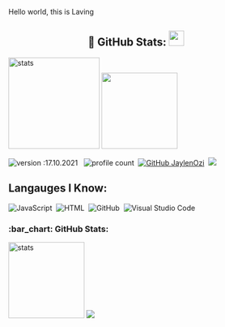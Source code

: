  Hello world, this is Laving
 
<h2 align="center">🍒 GitHub Stats: <img src="https://raw.githubusercontent.com/iampavangandhi/iampavangandhi/master/gifs/Hi.gif" width="30px"> </h2>
<p align="left">
   <img src="https://github-readme-stats.vercel.app/api?username=thelaving&count_private=true&show_icons=true&theme=midnight-purple&hide_border=true" width="%100" height="180px" alt="stats" />
   <img src="https://github-readme-stats.vercel.app/api/top-langs/?username=thelaving&layout=compact&show_icons=true&theme=midnight-purple&hide_border=true"width="%100" height="150px" />
   
![version :17.10.2021](https://img.shields.io/badge/version-17.10.2021-informational) &nbsp;
![profile count](https://komarev.com/ghpvc/?username=thelaving&color=red)&nbsp;
[![GitHub JaylenOzi](https://img.shields.io/github/followers/thelaving?label=follow&style=social)](https://github.com/JaylenOzi)&nbsp;
<a href="https://instagram.com/z_laving"><img src="https://img.shields.io/badge/@z_laving-E4405F?style=flat&logo=Instagram&logoColor=white"/></a> &nbsp;

## Langauges I Know:
![JavaScript](https://img.shields.io/badge/-JavaScript-05122A?style=flat&logo=javascript)&nbsp;
![HTML](https://img.shields.io/badge/-HTML-05122A?style=flat&logo=HTML5)&nbsp;
![GitHub](https://img.shields.io/badge/-GitHub-05122A?style=flat&logo=github)&nbsp;
![Visual Studio Code](https://img.shields.io/badge/-Visual%20Studio%20Code-05122A?style=flat&logo=visual-studio-code&logoColor=007ACC)&nbsp;


<h3 align="left">:bar_chart: GitHub Stats:</h3>
<p align="left">
   <img src="https://github-readme-stats.vercel.app/api?username=thelaving&count_private=true&show_icons=true&theme=dark&hide_border=true" width="%100" height="150px" alt="stats" />
<img src="https://github-profile-trophy.vercel.app/?username=thelaving&theme=radical" />
</p>
